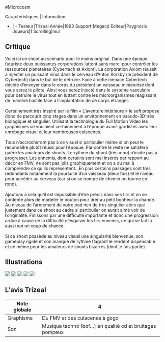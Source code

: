 #Microcosm

Caractéristiques | Information
- | -
Testeur|Trizeal
Année|1993
Support|Megacd
Editeur|Psygnosis
Joueurs|1
Scrolling|mul

## Critique
Voici ici un shoot au scenario pour le moins original. Dans une époque futuriste deux puissantes corporations luttent sans merci pour contrôler les ressources planétaires (Cybertech et Axiom). La corporation Axiom réussit à injecter un puissant virus dans le cerveau d’Anton Korsby (le président de Cybertech) dans le but de le détruire. Face à cette menace Cybertech décide d’envoyer dans le corps du président un vaisseau miniaturisé dont vous serez le pilote. Ainsi vous serez injecté dans le système vasculaire pour détruire le virus tout en luttant contre les microorganismes réagissant de manière hostile face à l’implantation de ce corps étranger.<br/><br/>Certainement très inspiré par le film « L’aventure intérieure » le soft propose donc de parcourir cinq stages dans un environnement en pseudo-3D très biologique et singulier. Utilisant la technologie du Full Motion Video les graphismes se voulaient certainement à l’époque avant-gardistes avec leur enrobage visuel et leur nombreuses cutscenes.<br/><br/>Tous n’accrocheront pas à ce visuel si particulier même si on peut le reconnaître plutôt réussi pour l’époque. Par contre le reste ne satisfera guère les amateurs de shoots. Le rythme du shoot (très mou) n’incite pas à progresser. Les ennemis, dont certains sont mal insérés par rapport au décor en FMV, ne sont pas jolis graphiquement et on a du mal à comprendre ce qu’ils représentent…En plus certains passages sont très redondants notamment la poursuite d’un vaisseau (deux fois) et le niveau pour accéder au cerveau (car si on se trompe de chemin on tourne en rond).<br/><br/>Ajoutons à cela qu’il est impossible d’être précis dans ses tirs et on se contente alors de marteler le bouton pour tirer au petit bonheur la chance. Au niveau de l’armement de votre pod rien de très singulier alors que justement dans ce shoot au cadre si particulier on aurait aimé voir de l’originalité. Finissons par une difficulté importante et donc une progression ardue à cause de la difficulté d’esquiver les tirs ennemis, ce qui se fait la aussi sur un coup de chance.<br/><br/>Si ce shoot possède au niveau visuel une singularité bienvenue, son gameplay rigide et son manque de rythme flagrant le rendent dispensable et ce même pour les amateurs de shoots bizarres (dont je fais partie). 

## Illustrations
![](http://www.shmup.com/images/thumbs/img_fiche_1_1265.png)
![](http://www.shmup.com/images/thumbs/img_fiche_2_1265.png)
![](http://www.shmup.com/images/thumbs/img_fiche_3_1265.png)
![](http://www.shmup.com/images/thumbs/img_fiche_4_1265.png)
![](http://www.shmup.com/images/thumbs/)

## L'avis Trizeal
Note globale|4
-|-
Graphisme|Du FMV et des cutscenes à gogo 
Son|Musique techno (bof…) en qualité cd et bruitages pompeux
